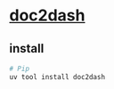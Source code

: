 # [doc2dash](https://github.com/hynek/doc2dash)

## install

```sh
# Pip
uv tool install doc2dash
```
